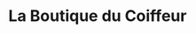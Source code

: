 ---
title: "La Boutique du Coiffeur"
url: /montbeliard/la-boutique-du-coiffeur/
shop: fournitures pour coiffeurs
---